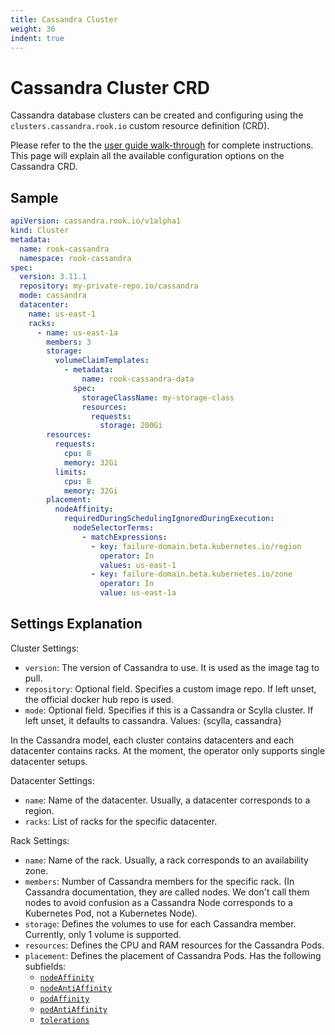 ```yaml
---
title: Cassandra Cluster
weight: 36
indent: true
---
```


# Cassandra Cluster CRD

Cassandra database clusters can be created and configuring using the `clusters.cassandra.rook.io` custom resource definition (CRD).

Please refer to the the [user guide walk-through](cassandra.md) for complete instructions.
This page will explain all the available configuration options on the Cassandra CRD.

## Sample

```yaml
apiVersion: cassandra.rook.io/v1alpha1
kind: Cluster
metadata: 
  name: rook-cassandra
  namespace: rook-cassandra
spec:
  version: 3.11.1
  repository: my-private-repo.io/cassandra
  mode: cassandra
  datacenter:
    name: us-east-1
    racks:
      - name: us-east-1a
        members: 3
        storage:
          volumeClaimTemplates: 
            - metadata:
                name: rook-cassandra-data
              spec:
                storageClassName: my-storage-class
                resources: 
                  requests:
                    storage: 200Gi
        resources:
          requests:
            cpu: 8
            memory: 32Gi
          limits:
            cpu: 8
            memory: 32Gi
        placement:
          nodeAffinity:
            requiredDuringSchedulingIgnoredDuringExecution:
              nodeSelectorTerms:
                - matchExpressions:
                  - key: failure-domain.beta.kubernetes.io/region
                    operator: In
                    values: us-east-1
                  - key: failure-domain.beta.kubernetes.io/zone
                    operator: In
                    value: us-east-1a
```

## Settings Explanation


Cluster Settings:

* `version`: The version of Cassandra to use. It is used as the image tag to pull.
* `repository`: Optional field. Specifies a custom image repo. If left unset, the official docker hub repo is used.
* `mode`: Optional field. Specifies if this is a Cassandra or Scylla cluster. If left unset, it defaults to cassandra. Values: {scylla, cassandra}

In the Cassandra model, each cluster contains datacenters and each datacenter contains racks. At the moment, the operator only supports single datacenter setups.

Datacenter Settings:

* `name`: Name of the datacenter. Usually, a datacenter corresponds to a region.
* `racks`: List of racks for the specific datacenter.

Rack Settings:

* `name`: Name of the rack. Usually, a rack corresponds to an availability zone.
* `members`: Number of Cassandra members for the specific rack. (In Cassandra documentation, they are called nodes. We don't call them nodes to avoid confusion as a Cassandra Node corresponds to a Kubernetes Pod, not a Kubernetes Node).
* `storage`: Defines the volumes to use for each Cassandra member. Currently, only 1 volume is supported.
* `resources`: Defines the CPU and RAM resources for the Cassandra Pods.
* `placement`: Defines the placement of Cassandra Pods. Has the following subfields:
    * [`nodeAffinity`](https://kubernetes.io/docs/concepts/configuration/assign-pod-node/#affinity-and-anti-affinity)
    * [`nodeAntiAffinity`](https://kubernetes.io/docs/concepts/configuration/assign-pod-node/#affinity-and-anti-affinity)
    * [`podAffinity`](https://kubernetes.io/docs/concepts/configuration/assign-pod-node/#affinity-and-anti-affinity)
    * [`podAntiAffinity`](https://kubernetes.io/docs/concepts/configuration/assign-pod-node/#affinity-and-anti-affinity)
    * [`tolerations`](https://kubernetes.io/docs/concepts/configuration/taint-and-toleration/)

